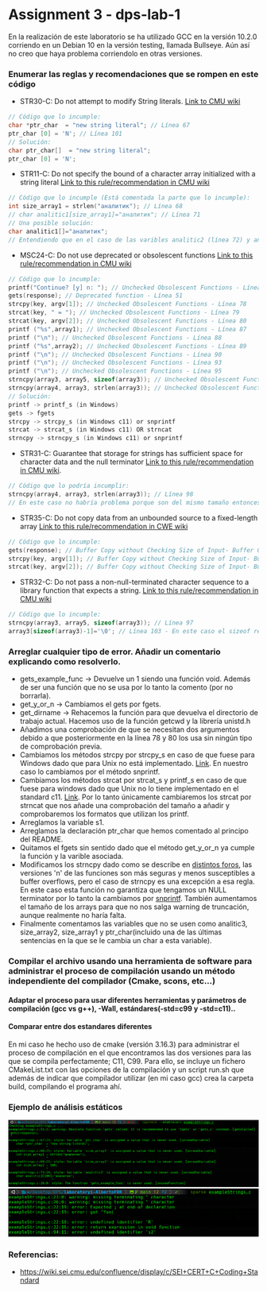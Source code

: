 # Assignment 3 - dps-lab-1
En la realización de este laboratorio se ha utilizado GCC en la versión 10.2.0 corriendo en un Debian 10 en la versión testing, llamada Bullseye. Aún así no creo que haya problema corriendolo en otras versiones.
### Enumerar las reglas y recomendaciones que se rompen en este código
- STR30-C: Do not attempt to modify String literals. [Link to CMU wiki](https://wiki.sei.cmu.edu/confluence/display/c/STR30-C.+Do+not+attempt+to+modify+string+literals)
```c
// Código que lo incumple:
char *ptr_char  = "new string literal"; // Línea 67
ptr_char [0] = 'N'; // Línea 101
// Solución:
char ptr_char[]  = "new string literal";
ptr_char [0] = 'N';
```
	
- STR11-C: Do not specify the bound of a character array initialized with a string literal [Link to this rule/recommendation in CMU wiki](https://wiki.sei.cmu.edu/confluence/display/c/STR11-C.+Do+not+specify+the+bound+of+a+character+array+initialized+with+a+string+literal)
```c
// Código que lo incumple (Está comentada la parte que lo incumple):
int size_array1 = strlen("аналитик"); // Línea 68
// char analitic1[size_array1]="аналитик"; // Línea 71
// Una posible solución:
char analitic1[]="аналитик";
// Entendiendo que en el caso de las varibles analitic2 (línea 72) y analitic3 están declaradas con mucho más espacio entrando en una de las excepciones nombradas en la wiki como STR11-C-EX2.
```

- MSC24-C: Do not use deprecated or obsolescent functions [Link to this rule/recommendation in CMU wiki](https://wiki.sei.cmu.edu/confluence/display/c/MSC24-C.+Do+not+use+deprecated+or+obsolescent+functions)
```c
// Código que lo incumple:
printf("Continue? [y] n: "); // Unchecked Obsolescent Functions - Línea 50
gets(response); // Deprecated function - Línea 51
strcpy(key, argv[1]); // Unchecked Obsolescent Functions - Línea 78
strcat(key, " = "); // Unchecked Obsolescent Functions - Línea 79
strcat(key, argv[2]); // Unchecked Obsolescent Functions - Línea 80
printf ("%s",array1); // Unchecked Obsolescent Functions - Línea 87
printf ("\n"); // Unchecked Obsolescent Functions - Línea 88
printf ("%s",array2); // Unchecked Obsolescent Functions - Línea 89
printf ("\n"); // Unchecked Obsolescent Functions - Línea 90
printf ("\n"); // Unchecked Obsolescent Functions - Línea 93
printf ("\n"); // Unchecked Obsolescent Functions - Línea 95
strncpy(array3, array5, sizeof(array3)); // Unchecked Obsolescent Functions - Línea 97
strncpy(array4, array3, strlen(array3)); // Unchecked Obsolescent Functions - Línea 98
// Solución:
printf -> printf_s (in Windows)
gets -> fgets 
strcpy -> strcpy_s (in Windows c11) or snprintf
strcat -> strcat_s (in Windows c11) OR strncat
strncpy -> strncpy_s (in Windows c11) or snprintf
```
	
- STR31-C: Guarantee that storage for strings has sufficient space for character data and the null terminator [Link to this rule/recommendation in CMU wiki](https://wiki.sei.cmu.edu/confluence/display/c/STR31-C.+Guarantee+that+storage+for+strings+has+sufficient+space+for+character+data+and+the+null+terminator).
```c
// Código que lo podría incumplir:
strncpy(array4, array3, strlen(array3)); // Línea 98
// En este caso no habría problema porque son del mismo tamaño entonces el strlen máximo de array3 entraría en array4
```

- STR35-C: Do not copy data from an unbounded source to a fixed-length array  [Link to this rule/recommendation in CWE wiki](https://cwe.mitre.org/data/definitions/120.html)
```c
// Código que lo incumple:
gets(response); // Buffer Copy without Checking Size of Input- Buffer Overflow - Línea 51
strcpy(key, argv[1]); // Buffer Copy without Checking Size of Input- Buffer Overflow - Línea 78
strcat(key, argv[2]); // Buffer Copy without Checking Size of Input- Buffer Overflow - Línea 80
```

- STR32-C: Do not pass a non-null-terminated character sequence to a library function that expects a string. [Link to this rule/recommendation in CMU wiki](https://wiki.sei.cmu.edu/confluence/display/c/STR32-C.+Do+not+pass+a+non-null-terminated+character+sequence+to+a+library+function+that+expects+a+string)
```c
// Código que lo incumple:
strncpy(array3, array5, sizeof(array3)); // Línea 97
array3[sizeof(array3)-1]='\0'; // Línea 103 - En este caso el sizeof recibe un String que no contiene el null terminator.
```

### Arreglar cualquier tipo de error. Añadir un comentario explicando como resolverlo.
* gets_example_func -> Devuelve un 1 siendo una función void. Además de ser una función que no se usa por lo tanto la comento (por no borrarla).
* get_y_or_n -> Cambiamos el gets por fgets.  
* get_dirname -> Rehacemos la función para que devuelva el directorio de trabajo actual. Hacemos uso de la función getcwd y la librería unistd.h
* Añadimos una comprobación de que se necesitan dos argumentos debido a que posteriormente en la línea 78 y 80 los usa sin ningún tipo de comprobación previa.
* Cambiamos los métodos strcpy por strcpy_s en caso de que fuese para Windows dado que para Unix no está implementado. [Link](https://stackoverflow.com/questions/30465024/in-what-library-is-strcat-s). En nuestro caso lo cambiamos por el método snprintf.
* Cambiamos los métodos strcat por strcat_s y printf_s en caso de que fuese para windows dado que Unix no lo tiene implementado en el standard c11. [Link](https://stackoverflow.com/questions/30465024/in-what-library-is-strcat-s). Por lo tanto únicamente cambiaremos los strcat por strncat que nos añade una comprobación del tamaño a añadir y comprobaremos los formatos que utilizan los printf.
* Arreglamos la variable s1.
* Arreglamos la declaración ptr_char que hemos comentado al principo del README.
* Quitamos el fgets sin sentido dado que el método get_y_or_n ya cumple la función y la varible asociada.
* Modificamos los strncpy dado como se describe en [distintos foros](https://joequery.me/code/snprintf-c/), las versiones 'n' de las funciones son más seguras y menos susceptibles a buffer overflows, pero el caso de strncpy es una excepción a esa regla. En este caso esta función no garantiza que tengamos un NULL terminator por lo tanto la cambiamos por [snprintf](https://joequery.me/code/snprintf-c/). También aumentamos el tamaño de los arrays para que no nos salga warning de truncación, aunque realmente no haría falta.
* Finalmente comentamos las variables que no se usen como analitic3, size_array2, size_array1 y ptr_char(incluido una de las últimas sentencias en la que se le cambia un char a esta variable).

### Compilar el archivo usando una herramienta de software para administrar el proceso de compilación usando un método independiente del compilador (Cmake, scons, etc...)
#### Adaptar el proceso para usar diferentes herramientas y parámetros de compilación (gcc vs g++), -Wall, estándares(-std=c99 y -std=c11).. 
#### Comparar entre dos estandares diferentes
En mi caso he hecho uso de cmake (versión 3.16.3) para administrar el proceso de compilación en el que encontramos las dos versiones para las que se compila perfectamente; C11, C99. Para ello, se incluye un fichero CMakeList.txt con las opciones de la compilación y un script run.sh que además de indicar que compilador utilizar (en mi caso gcc) crea la carpeta build, compilando el programa ahí.


### Ejemplo de análisis estáticos
![cppcheck](/imgs/cppcheck.png)
![sparse](/imgs/sparse.png)


### Referencias:
- https://wiki.sei.cmu.edu/confluence/display/c/SEI+CERT+C+Coding+Standard
